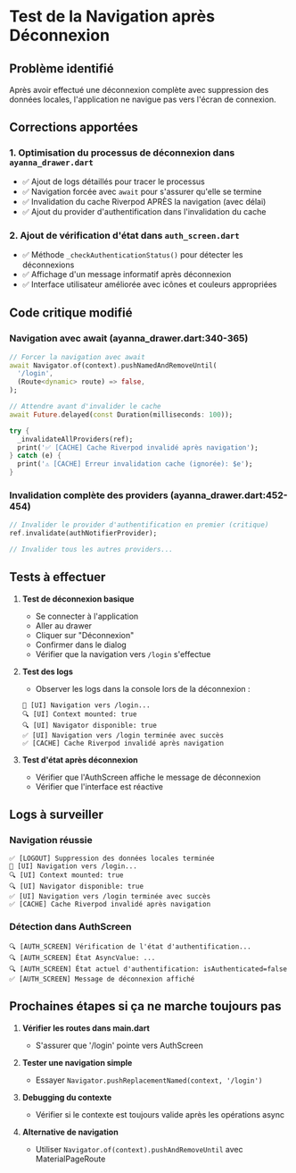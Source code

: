 # Test de la Navigation après Déconnexion

## Problème identifié

Après avoir effectué une déconnexion complète avec suppression des données locales, l'application ne navigue pas vers l'écran de connexion.

## Corrections apportées

### 1. Optimisation du processus de déconnexion dans `ayanna_drawer.dart`

- ✅ Ajout de logs détaillés pour tracer le processus
- ✅ Navigation forcée avec `await` pour s'assurer qu'elle se termine
- ✅ Invalidation du cache Riverpod APRÈS la navigation (avec délai)
- ✅ Ajout du provider d'authentification dans l'invalidation du cache

### 2. Ajout de vérification d'état dans `auth_screen.dart`

- ✅ Méthode `_checkAuthenticationStatus()` pour détecter les déconnexions
- ✅ Affichage d'un message informatif après déconnexion
- ✅ Interface utilisateur améliorée avec icônes et couleurs appropriées

## Code critique modifié

### Navigation avec await (ayanna_drawer.dart:340-365)

```dart
// Forcer la navigation avec await
await Navigator.of(context).pushNamedAndRemoveUntil(
  '/login', 
  (Route<dynamic> route) => false,
);

// Attendre avant d'invalider le cache
await Future.delayed(const Duration(milliseconds: 100));

try {
  _invalidateAllProviders(ref);
  print('✅ [CACHE] Cache Riverpod invalidé après navigation');
} catch (e) {
  print('⚠️ [CACHE] Erreur invalidation cache (ignorée): $e');
}
```

### Invalidation complète des providers (ayanna_drawer.dart:452-454)

```dart
// Invalider le provider d'authentification en premier (critique)
ref.invalidate(authNotifierProvider);

// Invalider tous les autres providers...
```

## Tests à effectuer

1. **Test de déconnexion basique**
   - Se connecter à l'application
   - Aller au drawer
   - Cliquer sur "Déconnexion"
   - Confirmer dans le dialog
   - Vérifier que la navigation vers `/login` s'effectue

2. **Test des logs**
   - Observer les logs dans la console lors de la déconnexion :

   ```
   🔄 [UI] Navigation vers /login...
   🔍 [UI] Context mounted: true
   🔍 [UI] Navigator disponible: true
   ✅ [UI] Navigation vers /login terminée avec succès
   ✅ [CACHE] Cache Riverpod invalidé après navigation
   ```

3. **Test d'état après déconnexion**
   - Vérifier que l'AuthScreen affiche le message de déconnexion
   - Vérifier que l'interface est réactive

## Logs à surveiller

### Navigation réussie

```
✅ [LOGOUT] Suppression des données locales terminée
🔄 [UI] Navigation vers /login...
🔍 [UI] Context mounted: true
🔍 [UI] Navigator disponible: true  
✅ [UI] Navigation vers /login terminée avec succès
✅ [CACHE] Cache Riverpod invalidé après navigation
```

### Détection dans AuthScreen

```
🔍 [AUTH_SCREEN] Vérification de l'état d'authentification...
🔍 [AUTH_SCREEN] État AsyncValue: ...
🔍 [AUTH_SCREEN] État actuel d'authentification: isAuthenticated=false
✅ [AUTH_SCREEN] Message de déconnexion affiché
```

## Prochaines étapes si ça ne marche toujours pas

1. **Vérifier les routes dans main.dart**
   - S'assurer que '/login' pointe vers AuthScreen

2. **Tester une navigation simple**
   - Essayer `Navigator.pushReplacementNamed(context, '/login')`

3. **Debugging du contexte**
   - Vérifier si le contexte est toujours valide après les opérations async

4. **Alternative de navigation**
   - Utiliser `Navigator.of(context).pushAndRemoveUntil` avec MaterialPageRoute
